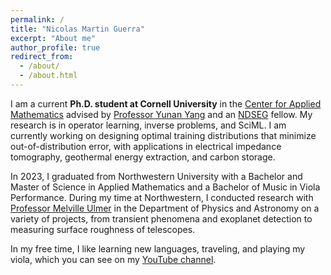 ```yaml
---
permalink: /
title: "Nicolas Martin Guerra"
excerpt: "About me"
author_profile: true
redirect_from: 
  - /about/
  - /about.html
---
```


I am a current **Ph.D. student at Cornell University** in the [Center for Applied Mathematics](https://www.cam.cornell.edu/cam) advised by [Professor Yunan Yang](https://as.cornell.edu/people/yunan-yang) and an [NDSEG](https://ndseg.sysplus.com/) fellow. My research is in operator learning, inverse problems, and SciML. I am currently working on designing optimal training distributions that minimize out-of-distribution error, with applications in electrical impedance tomography, geothermal energy extraction, and carbon storage.

In 2023, I graduated from Northwestern University with a Bachelor and Master of Science in Applied Mathematics and a Bachelor of Music in Viola Performance. During my time at Northwestern, I conducted research with [Professor Melville Ulmer](https://physics.northwestern.edu/people/faculty/core-faculty/melville-ulmer.html) in the Department of Physics and Astronomy on a variety of projects, from transient phenomena and exoplanet detection to measuring surface roughness of telescopes.

In my free time, I like learning new languages, traveling, and playing my viola, which you can see on my [YouTube channel](https://www.youtube.com/channel/UCMFvHpRq2CeAYqGrJvhR-iA).
